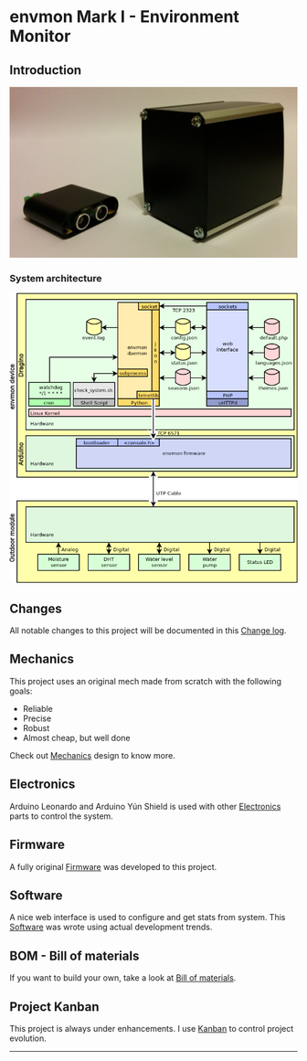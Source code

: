 # envmon Mark I - Environment Monitor

## Introduction
![envmon](Documents/Pictures/envmon.jpg)

### System architecture
![System architeture](Documents/Pictures/architecture.png)

## Changes
All notable changes to this project will be documented in this [Change log](CHANGELOG.md).

## Mechanics
This project uses an original mech made from scratch with the following goals:
- Reliable
- Precise
- Robust
- Almost cheap, but well done

Check out [Mechanics](Mechanics/README.md) design to know more.

## Electronics
Arduino Leonardo and Arduino Yún Shield is used with other [Electronics](Electronics/README.md) parts to control the system.

## Firmware
A fully original [Firmware](enm1/README.md) was developed to this project.

## Software
A nice web interface is used to configure and get stats from system. This [Software](Software/README.md) was wrote using actual development trends.

## BOM - Bill of materials
If you want to build your own, take a look at [Bill of materials](BOM.md).

## Project Kanban
This project is always under enhancements. I use [Kanban](KANBAN.md) to control project evolution.

---
